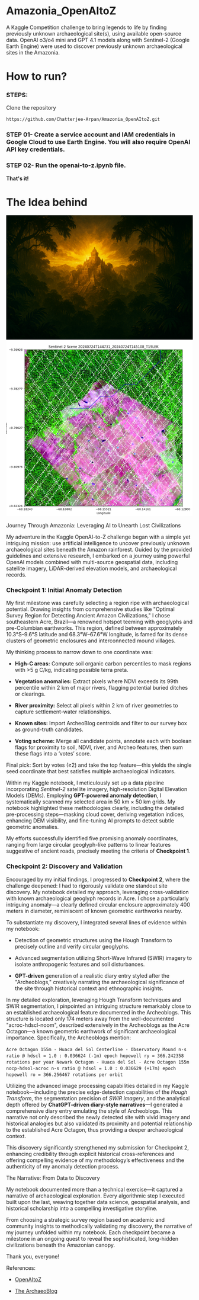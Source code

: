 # Amazonia_OpenAItoZ
A Kaggle Competition challenge to bring legends to life by finding previously unknown archaeological site(s), using available open-source data. OpenAI o3/o4 mini and GPT 4.1 models along with Sentinel-2 (Google Earth Engine) were used to discover previously unknown archaeological sites in the Amazonia.


# How to run?
### STEPS:

Clone the repository

```bash
https://github.com/Chatterjee-Arpan/Amazonia_OpenAItoZ.git
```

### STEP 01- Create a service account and IAM credentials in Google Cloud to use Earth Engine. You will also require OpenAI API key credentials.

### STEP 02- Run the openai-to-z.ipynb file.
**That's it!**

# The Idea behind
![Concept Art](Images/Concept_art.png)
![Target](Images/target.png)

Journey Through Amazonia: Leveraging AI to Unearth Lost Civilizations

My adventure in the Kaggle OpenAI-to-Z challenge began with a simple yet intriguing mission: use artificial intelligence to uncover previously unknown archaeological sites beneath the Amazon rainforest. Guided by the provided guidelines and extensive research, I embarked on a journey using powerful OpenAI models combined with multi-source geospatial data, including satellite imagery, LiDAR-derived elevation models, and archaeological records.

### Checkpoint 1: Initial Anomaly Detection

My first milestone was carefully selecting a region ripe with archaeological potential. Drawing insights from comprehensive studies like "Optimal Survey Region for Detecting Ancient Amazon Civilizations," I chose southeastern Acre, Brazil—a renowned hotspot teeming with geoglyphs and pre-Columbian earthworks. This region, defined between approximately 10.3°S–9.6°S latitude and 68.3°W–67.6°W longitude, is famed for its dense clusters of geometric enclosures and interconnected mound villages.

My thinking process to narrow down to one coordinate was:

* **High-C areas:** Compute soil organic carbon percentiles to mask regions with >5 g C/kg, indicating possible terra preta.

* **Vegetation anomalies:** Extract pixels where NDVI exceeds its 99th percentile within 2 km of major rivers, flagging potential buried ditches or clearings.

* **River proximity:** Select all pixels within 2 km of river geometries to capture settlement-water relationships.

* **Known sites:** Import ArcheoBlog centroids and filter to our survey box as ground-truth candidates.

* **Voting scheme:** Merge all candidate points, annotate each with boolean flags for proximity to soil, NDVI, river, and Archeo features, then sum these flags into a ‘votes’ score.

Final pick: Sort by votes (≥2) and take the top feature—this yields the single seed coordinate that best satisfies multiple archaeological indicators.

Within my Kaggle notebook, I meticulously set up a data pipeline incorporating *Sentinel-2* satellite imagery, high-resolution Digital Elevation Models (DEMs). Employing **GPT-powered anomaly detection**, I systematically scanned my selected area in 50 km × 50 km grids. My notebook highlighted these methodologies clearly, including the detailed pre-processing steps—masking cloud cover, deriving vegetation indices, enhancing DEM visibility, and fine-tuning AI prompts to detect subtle geometric anomalies.

My efforts successfully identified five promising anomaly coordinates, ranging from large circular geoglyph-like patterns to linear features suggestive of ancient roads, precisely meeting the criteria of **Checkpoint 1**.

### Checkpoint 2: Discovery and Validation

Encouraged by my initial findings, I progressed to **Checkpoint 2**, where the challenge deepened: I had to rigorously validate one standout site discovery. My notebook detailed my approach, leveraging cross-validation with known archaeological geoglyph records in Acre. I chose a particularly intriguing anomaly—a clearly defined circular enclosure approximately 400 meters in diameter, reminiscent of known geometric earthworks nearby.

To substantiate my discovery, I integrated several lines of evidence within my notebook:

* Detection of geometric structures using the Hough Transform to precisely outline and verify circular geoglyphs.

* Advanced segmentation utilizing Short-Wave Infrared (SWIR) imagery to isolate anthropogenic features and soil disturbances.

* **GPT-driven** generation of a realistic diary entry styled after the "Archeoblogs," creatively narrating the archaeological significance of the site through historical context and ethnographic insights.

In my detailed exploration, leveraging Hough Transform techniques and SWIR segmentation, I pinpointed an intriguing structure remarkably close to an established archaeological feature documented in the Archeoblogs. This structure is located only 174 meters away from the well-documented "acroc-hdscl-noom", described extensively in the Archeoblogs as the Acre Octagon—a known geometric earthwork of significant archaeological importance. Specifically, the Archeoblogs mention:

`Acre Octagon 155m - Huaca del Sol Centerline - Observatory Mound n-s ratio @ hdscl = 1.0 : 0.036624 (-1m) epoch hopewell ry = 366.242358 rotations per year Newark Octagon - Huaca del Sol - Acre Octagon 155m nocp-hdsol-acroc n-s ratio @ hdsol = 1.0 : 0.036629 (+17m) epoch hopewell ro = 366.256467 rotations per orbit`

Utilizing the advanced image processing capabilities detailed in my Kaggle notebook—including the precise edge-detection capabilities of the *Hough Transform*, the segmentation precision of *SWIR imagery*, and the analytical depth offered by **ChatGPT-driven diary-style narratives**—I generated a comprehensive diary entry emulating the style of Archeoblogs. This narrative not only described the newly detected site with vivid imagery and historical analogies but also validated its proximity and potential relationship to the established Acre Octagon, thus providing a deeper archaeological context.

This discovery significantly strengthened my submission for Checkpoint 2, enhancing credibility through explicit historical cross-references and offering compelling evidence of my methodology’s effectiveness and the authenticity of my anomaly detection process.

The Narrative: From Data to Discovery

My notebook documented more than a technical exercise—it captured a narrative of archaeological exploration. Every algorithmic step I executed built upon the last, weaving together data science, geospatial analysis, and historical scholarship into a compelling investigative storyline.

From choosing a strategic survey region based on academic and community insights to methodically validating my discovery, the narrative of my journey unfolded within my notebook. Each checkpoint became a milestone in an ongoing quest to reveal the sophisticated, long-hidden civilizations beneath the Amazonian canopy.

Thank you, everyone!

References:
* [OpenAItoZ](https://www.kaggle.com/competitions/openai-to-z-challenge)
  
* [The ArchaeoBlog](https://www.jqjacobs.net/blog/)
